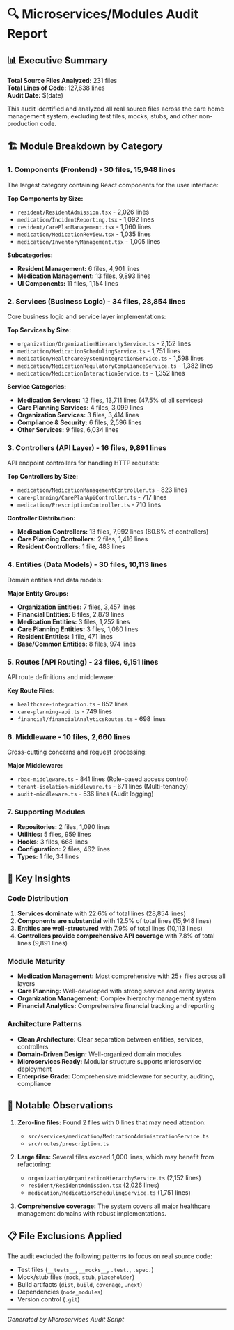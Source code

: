 # 🔍 Microservices/Modules Audit Report

## 📊 Executive Summary

**Total Source Files Analyzed:** 231 files  
**Total Lines of Code:** 127,638 lines  
**Audit Date:** $(date)

This audit identified and analyzed all real source files across the care home management system, excluding test files, mocks, stubs, and other non-production code.

## 🏗️ Module Breakdown by Category

### 1. **Components (Frontend)** - 30 files, 15,948 lines
The largest category containing React components for the user interface:

**Top Components by Size:**
- `resident/ResidentAdmission.tsx` - 2,026 lines
- `medication/IncidentReporting.tsx` - 1,092 lines  
- `resident/CarePlanManagement.tsx` - 1,060 lines
- `medication/MedicationReview.tsx` - 1,035 lines
- `medication/InventoryManagement.tsx` - 1,005 lines

**Subcategories:**
- **Resident Management:** 6 files, 4,901 lines
- **Medication Management:** 13 files, 9,893 lines  
- **UI Components:** 11 files, 1,154 lines

### 2. **Services (Business Logic)** - 34 files, 28,854 lines
Core business logic and service layer implementations:

**Top Services by Size:**
- `organization/OrganizationHierarchyService.ts` - 2,152 lines
- `medication/MedicationSchedulingService.ts` - 1,751 lines
- `medication/HealthcareSystemIntegrationService.ts` - 1,598 lines
- `medication/MedicationRegulatoryComplianceService.ts` - 1,382 lines
- `medication/MedicationInteractionService.ts` - 1,352 lines

**Service Categories:**
- **Medication Services:** 12 files, 13,711 lines (47.5% of all services)
- **Care Planning Services:** 4 files, 3,099 lines
- **Organization Services:** 3 files, 3,414 lines
- **Compliance & Security:** 6 files, 2,596 lines
- **Other Services:** 9 files, 6,034 lines

### 3. **Controllers (API Layer)** - 16 files, 9,891 lines
API endpoint controllers for handling HTTP requests:

**Top Controllers by Size:**
- `medication/MedicationManagementController.ts` - 823 lines
- `care-planning/CarePlanApiController.ts` - 717 lines
- `medication/PrescriptionController.ts` - 710 lines

**Controller Distribution:**
- **Medication Controllers:** 13 files, 7,992 lines (80.8% of controllers)
- **Care Planning Controllers:** 2 files, 1,416 lines
- **Resident Controllers:** 1 file, 483 lines

### 4. **Entities (Data Models)** - 30 files, 10,113 lines
Domain entities and data models:

**Major Entity Groups:**
- **Organization Entities:** 7 files, 3,457 lines
- **Financial Entities:** 8 files, 2,879 lines
- **Medication Entities:** 3 files, 1,252 lines
- **Care Planning Entities:** 3 files, 1,080 lines
- **Resident Entities:** 1 file, 471 lines
- **Base/Common Entities:** 8 files, 974 lines

### 5. **Routes (API Routing)** - 23 files, 6,151 lines
API route definitions and middleware:

**Key Route Files:**
- `healthcare-integration.ts` - 852 lines
- `care-planning-api.ts` - 749 lines
- `financial/financialAnalyticsRoutes.ts` - 698 lines

### 6. **Middleware** - 10 files, 2,660 lines
Cross-cutting concerns and request processing:

**Major Middleware:**
- `rbac-middleware.ts` - 841 lines (Role-based access control)
- `tenant-isolation-middleware.ts` - 671 lines (Multi-tenancy)
- `audit-middleware.ts` - 536 lines (Audit logging)

### 7. **Supporting Modules**
- **Repositories:** 2 files, 1,090 lines
- **Utilities:** 5 files, 959 lines
- **Hooks:** 3 files, 668 lines
- **Configuration:** 2 files, 462 lines
- **Types:** 1 file, 34 lines

## 🎯 Key Insights

### Code Distribution
1. **Services dominate** with 22.6% of total lines (28,854 lines)
2. **Components are substantial** with 12.5% of total lines (15,948 lines)
3. **Entities are well-structured** with 7.9% of total lines (10,113 lines)
4. **Controllers provide comprehensive API coverage** with 7.8% of total lines (9,891 lines)

### Module Maturity
- **Medication Management:** Most comprehensive with 25+ files across all layers
- **Care Planning:** Well-developed with strong service and entity layers
- **Organization Management:** Complex hierarchy management system
- **Financial Analytics:** Comprehensive financial tracking and reporting

### Architecture Patterns
- **Clean Architecture:** Clear separation between entities, services, controllers
- **Domain-Driven Design:** Well-organized domain modules
- **Microservices Ready:** Modular structure supports microservice deployment
- **Enterprise Grade:** Comprehensive middleware for security, auditing, compliance

## 🚨 Notable Observations

1. **Zero-line files:** Found 2 files with 0 lines that may need attention:
   - `src/services/medication/MedicationAdministrationService.ts`
   - `src/routes/prescription.ts`

2. **Large files:** Several files exceed 1,000 lines, which may benefit from refactoring:
   - `organization/OrganizationHierarchyService.ts` (2,152 lines)
   - `resident/ResidentAdmission.tsx` (2,026 lines)
   - `medication/MedicationSchedulingService.ts` (1,751 lines)

3. **Comprehensive coverage:** The system covers all major healthcare management domains with robust implementations.

## 📋 File Exclusions Applied

The audit excluded the following patterns to focus on real source code:
- Test files (`__tests__`, `__mocks__`, `.test.`, `.spec.`)
- Mock/stub files (`mock`, `stub`, `placeholder`)
- Build artifacts (`dist`, `build`, `coverage`, `.next`)
- Dependencies (`node_modules`)
- Version control (`.git`)

---
*Generated by Microservices Audit Script*